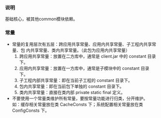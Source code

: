 ### 说明

基础核心，被其他common模块依赖。

### 常量

* 常量的复用层次有五层：跨应用共享常量、应用内共享常量、子工程内共享常量、包 内共享常量、类内共享常量。（此包为应用内共享常量）
    1. 跨应用共享常量：放置在二方库中，通常是 client.jar 中的 constant 目录下。
    2. 应用内共享常量：放置在一方库中，通常是子模块中的 constant 目录下。
    3. 子工程内部共享常量：即在当前子工程的 constant 目录下。
    4. 包内共享常量：即在当前包下单独的 constant 目录下。
    5. 类内共享常量：直接在类内部 private static final 定义。
* 不要使用一个常量类维护所有常量，要按常量功能进行归类，分开维护。  
  如：缓存相关常量放在类 CacheConsts 下；系统配置相关常量放在类 ConfigConsts 下。